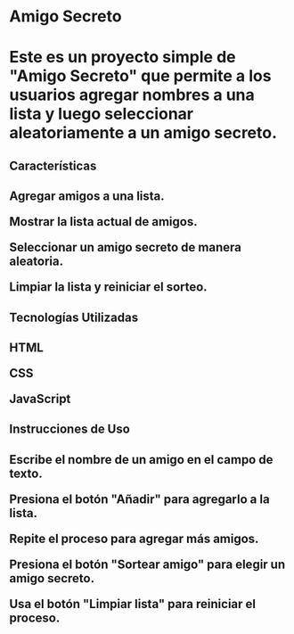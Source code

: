<h1>Amigo Secreto<h1>

Este es un proyecto simple de "Amigo Secreto" que permite a los usuarios agregar nombres a una lista y luego seleccionar aleatoriamente a un amigo secreto.

<h2>Características<h2>

Agregar amigos a una lista.

Mostrar la lista actual de amigos.

Seleccionar un amigo secreto de manera aleatoria.

Limpiar la lista y reiniciar el sorteo.

<h2>Tecnologías Utilizadas<h2>

HTML

CSS

JavaScript

<h2>Instrucciones de Uso<h2>

Escribe el nombre de un amigo en el campo de texto.

Presiona el botón "Añadir" para agregarlo a la lista.

Repite el proceso para agregar más amigos.

Presiona el botón "Sortear amigo" para elegir un amigo secreto.

Usa el botón "Limpiar lista" para reiniciar el proceso.
